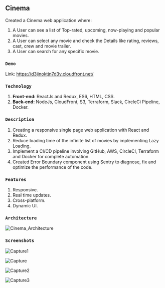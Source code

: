 
## Cinema
Created a Cinema web application where:
1. A User can see a list of Top-rated, upcoming, now-playing and popular movies.
2. A User can select any movie and check the Details like rating, reviews, cast, crew and movie trailer.
3. A User can search for any specific movie.

### `Demo`
Link: https://d3jinoktjn7d3v.cloudfront.net/

### `Technology`
1. **Front-end:** ReactJs and Redux, ES6, HTML, CSS.
2. **Back-end:** NodeJs, CloudFront, S3, Terraform, Slack, CircleCi Pipeline, Docker.

### `Description`
1. Creating a responsive single page web application with React and Redux.
2. Reduce loading time of the infinite list of movies by implementing Lazy Loading.
3. Implement a CI/CD pipeline involving GitHub, AWS, CircleCI, Terraform and Docker for complete automation.
4. Created Error Boundary component using Sentry to diagnose, fix and optimize the performance of the code.

### `Features`
1. Responsive.
2. Real time updates.
3. Cross-platform.
4. Dynamic UI.

### `Architecture`
![Cinema_Architecture](https://user-images.githubusercontent.com/58487474/113517581-c466ef00-954e-11eb-9d5b-d7086eecefae.png)

### `Screenshots`
![Capture1](https://user-images.githubusercontent.com/58487474/113517832-62a78480-9550-11eb-88c7-9cb337bb5d44.PNG)

![Capture](https://user-images.githubusercontent.com/58487474/113517830-620eee00-9550-11eb-85dd-01fca4ed6e0d.PNG)

![Capture2](https://user-images.githubusercontent.com/58487474/113517834-63401b00-9550-11eb-84e3-7b26cd2ab1a9.PNG)

![Capture3](https://user-images.githubusercontent.com/58487474/113517835-63401b00-9550-11eb-8c3d-f6a3304f09ff.PNG)

